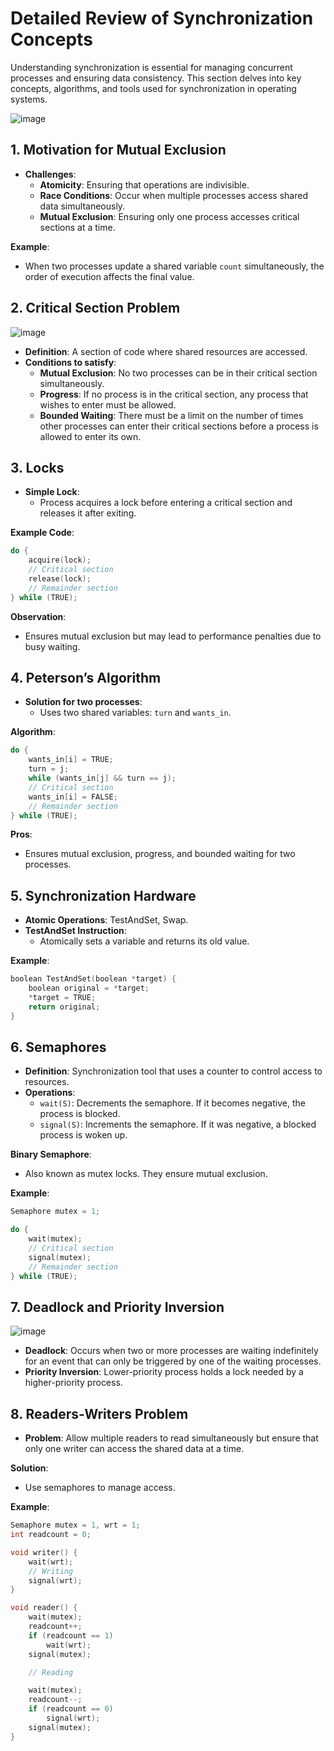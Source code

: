 # Detailed Review of Synchronization Concepts

Understanding synchronization is essential for managing concurrent processes and ensuring data consistency. This section delves into key concepts, algorithms, and tools used for synchronization in operating systems.

![image](https://github.com/Frnasbukhari/compsci-notes/assets/64270666/f86b7eb4-b349-4eae-a8a7-d8a5fe2bbf96)

## 1. Motivation for Mutual Exclusion

- **Challenges**:
  - **Atomicity**: Ensuring that operations are indivisible.
  - **Race Conditions**: Occur when multiple processes access shared data simultaneously.
  - **Mutual Exclusion**: Ensuring only one process accesses critical sections at a time.

**Example**:
- When two processes update a shared variable `count` simultaneously, the order of execution affects the final value.

## 2. Critical Section Problem

![image](https://github.com/Frnasbukhari/compsci-notes/assets/64270666/0e7d2bd2-134f-4713-8b6d-f36708da886f)

- **Definition**: A section of code where shared resources are accessed.
- **Conditions to satisfy**:
  - **Mutual Exclusion**: No two processes can be in their critical section simultaneously.
  - **Progress**: If no process is in the critical section, any process that wishes to enter must be allowed.
  - **Bounded Waiting**: There must be a limit on the number of times other processes can enter their critical sections before a process is allowed to enter its own.

## 3. Locks

- **Simple Lock**:
  - Process acquires a lock before entering a critical section and releases it after exiting.

**Example Code**:
```c
do {
    acquire(lock);
    // Critical section
    release(lock);
    // Remainder section
} while (TRUE);
```

**Observation**:
- Ensures mutual exclusion but may lead to performance penalties due to busy waiting.

## 4. Peterson’s Algorithm

- **Solution for two processes**:
  - Uses two shared variables: `turn` and `wants_in`.

**Algorithm**:
```c
do {
    wants_in[i] = TRUE;
    turn = j;
    while (wants_in[j] && turn == j);
    // Critical section
    wants_in[i] = FALSE;
    // Remainder section
} while (TRUE);
```

**Pros**:
- Ensures mutual exclusion, progress, and bounded waiting for two processes.

## 5. Synchronization Hardware

- **Atomic Operations**: TestAndSet, Swap.
- **TestAndSet Instruction**:
  - Atomically sets a variable and returns its old value.

**Example**:
```c
boolean TestAndSet(boolean *target) {
    boolean original = *target;
    *target = TRUE;
    return original;
}
```

## 6. Semaphores

- **Definition**: Synchronization tool that uses a counter to control access to resources.
- **Operations**:
  - `wait(S)`: Decrements the semaphore. If it becomes negative, the process is blocked.
  - `signal(S)`: Increments the semaphore. If it was negative, a blocked process is woken up.

**Binary Semaphore**:
- Also known as mutex locks. They ensure mutual exclusion.

**Example**:
```c
Semaphore mutex = 1;

do {
    wait(mutex);
    // Critical section
    signal(mutex);
    // Remainder section
} while (TRUE);
```

## 7. Deadlock and Priority Inversion

![image](https://github.com/Frnasbukhari/compsci-notes/assets/64270666/e41a4e1e-ea41-4c92-ac05-0314c956ac6f)

- **Deadlock**: Occurs when two or more processes are waiting indefinitely for an event that can only be triggered by one of the waiting processes.
- **Priority Inversion**: Lower-priority process holds a lock needed by a higher-priority process.

## 8. Readers-Writers Problem

- **Problem**: Allow multiple readers to read simultaneously but ensure that only one writer can access the shared data at a time.

**Solution**:
- Use semaphores to manage access.

**Example**:
```c
Semaphore mutex = 1, wrt = 1;
int readcount = 0;

void writer() {
    wait(wrt);
    // Writing
    signal(wrt);
}

void reader() {
    wait(mutex);
    readcount++;
    if (readcount == 1)
        wait(wrt);
    signal(mutex);

    // Reading

    wait(mutex);
    readcount--;
    if (readcount == 0)
        signal(wrt);
    signal(mutex);
}
```
